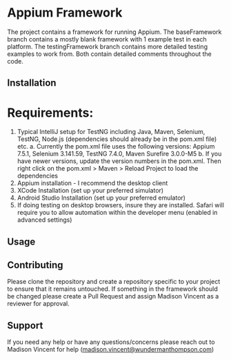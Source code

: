 # Appium Framework

The project contains a framework for running Appium. The baseFramework branch contains a mostly blank framework with 1 example test in each platform. The testingFramework branch contains more detailed testing examples to work from. Both contain detailed comments throughout the code. 

## Installation



# Requirements:

1. Typical IntelliJ setup for TestNG including Java, Maven, Selenium, TestNG, Node.js (dependencies should already be in the pom.xml file) etc.
    a. Currently the pom.xml file uses the following versions: Appium 7.5.1, Selenium 3.141.59, TestNG 7.4.0, Maven Surefire 3.0.0-M5
    b. If you have newer versions, update the version numbers in the pom.xml. Then right click on the pom.xml > Maven > Reload Project to load the dependencies 
3. Appium installation - I recommend the desktop client
4. XCode Installation (set up your preferred simulator)
5. Android Studio Installation (set up your preferred emulator)
6. If doing testing on desktop browsers, insure they are installed. Safari will require you to allow automation within the developer menu (enabled in advanced settings)

## Usage

## Contributing

Please clone the repository and create a repository specific to your project to ensure that it remains untouched. If something in the framework should be changed please create a Pull Request and assign Madison Vincent as a reviewer for approval. 

## Support

If you need any help or have any questions/concerns please reach out to Madison Vincent for help (madison.vincent@wundermanthompson.com)
